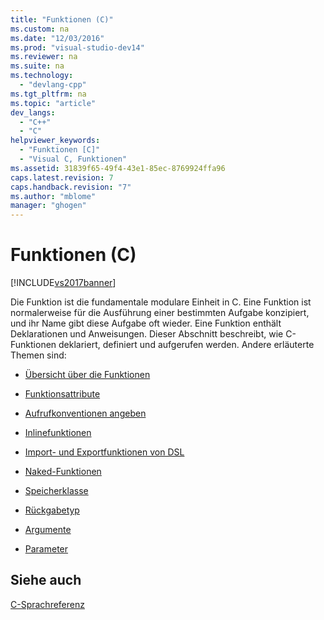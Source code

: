 ```yaml
---
title: "Funktionen (C)"
ms.custom: na
ms.date: "12/03/2016"
ms.prod: "visual-studio-dev14"
ms.reviewer: na
ms.suite: na
ms.technology: 
  - "devlang-cpp"
ms.tgt_pltfrm: na
ms.topic: "article"
dev_langs: 
  - "C++"
  - "C"
helpviewer_keywords: 
  - "Funktionen [C]"
  - "Visual C, Funktionen"
ms.assetid: 31839f65-49f4-43e1-85ec-8769924ffa96
caps.latest.revision: 7
caps.handback.revision: "7"
ms.author: "mblome"
manager: "ghogen"
---
```

# Funktionen (C)
[!INCLUDE[vs2017banner](../assembler/inline/includes/vs2017banner.md)]

Die Funktion ist die fundamentale modulare Einheit in C.  Eine Funktion ist normalerweise für die Ausführung einer bestimmten Aufgabe konzipiert, und ihr Name gibt diese Aufgabe oft wieder.  Eine Funktion enthält Deklarationen und Anweisungen.  Dieser Abschnitt beschreibt, wie C\-Funktionen deklariert, definiert und aufgerufen werden.  Andere erläuterte Themen sind:  
  
-   [Übersicht über die Funktionen](../c-language/overview-of-functions.md)  
  
-   [Funktionsattribute](../c-language/function-attributes.md)  
  
-   [Aufrufkonventionen angeben](../c-language/specifying-calling-conventions.md)  
  
-   [Inlinefunktionen](../c-language/inline-functions.md)  
  
-   [Import\- und Exportfunktionen von DSL](../c-language/dll-import-and-export-functions.md)  
  
-   [Naked\-Funktionen](../c-language/naked-functions.md)  
  
-   [Speicherklasse](../c-language/storage-class.md)  
  
-   [Rückgabetyp](../c-language/return-type.md)  
  
-   [Argumente](../c-language/arguments.md)  
  
-   [Parameter](../c-language/parameters.md)  
  
## Siehe auch  
 [C\-Sprachreferenz](../c-language/c-language-reference.md)
